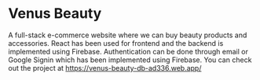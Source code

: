 # Venus Beauty

A full-stack e-commerce website where we can buy beauty products and accessories. React has been used for frontend and the backend is implemented using Firebase. Authentication can be done through email or Google Signin which has been implemented using Firebase. You can check out the project at https://venus-beauty-db-ad336.web.app/
